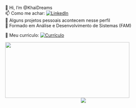 👋 Hi, I’m @KhaiDreams  
📫 Como me achar: [![LinkedIn](https://img.shields.io/badge/-LinkedIn-blue?style=flat-square&logo=LinkedIn&logoColor=white&link=https://www.linkedin.com/in/alexandre-crispa)](https://www.linkedin.com/in/alexandre-crispa)  
👀 Alguns projetos pessoais acontecem nesse perfil  
🏫 Formado em Análise e Desenvolvimento de Sistemas (FAM)

📄 Meu curriculo: [![Currículo](https://img.shields.io/badge/-Currículo-orange?style=flat-square&logo=google-drive&logoColor=white&link=https://drive.google.com/file/d/19demmwMjA6LqDmp12dI1nHDU5WG8joY9/view?usp=drive_link)](https://drive.google.com/file/d/19demmwMjA6LqDmp12dI1nHDU5WG8joY9/view?usp=drive_link)

<div>
  <img width="400" height="180em" src="https://github-readme-stats.vercel.app/api/top-langs/?username=KhaiDreams&layout=compact&langs_count=7&theme=dark"/> 
</div>

  <div align="center" >
<a href="https://skillicons.dev"   >
  <img src="https://skillicons.dev/icons?i=git,vscode,javascript,typescript,css,html,react,next,tailwind,sass,nodejs,express,nest,vue,docker,figma,github,jest,materialui,linux,postman,styledcomponents,vercel,vite,bootstrap,php,postgres,discord,linkedin,instagram" />
</a>
  <br />

  </div>
